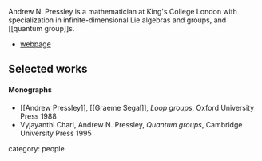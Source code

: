 Andrew N. Pressley is a mathematician at King's College London with specialization in infinite-dimensional Lie algebras and groups, and [[quantum group]]s.

* [webpage](https://kclpure.kcl.ac.uk/portal/en/persons/andrew-pressley)

## Selected works

#### Monographs

* [[Andrew Pressley]], [[Graeme Segal]], _Loop groups_, Oxford University Press 1988
* Vyjayanthi Chari, Andrew N. Pressley, _Quantum groups_, Cambridge University Press 1995

category: people